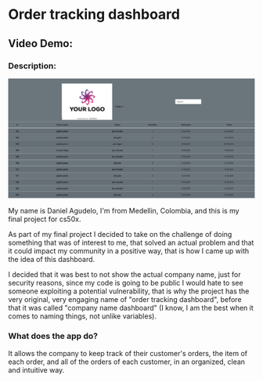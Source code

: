 # Order tracking dashboard

## Video Demo:  <URL HERE>

### Description:
![screenshot with overview of the page](static/Screen%20Shot%202021-12-06%20at%205.55.23%20PM.png)

My name is Daniel Agudelo, I'm from Medellin, Colombia, and this is my final project for cs50x.

As part of my final project I decided to take on the challenge of doing something that was of interest to me, that solved an actual problem and that it could impact my community in a positive way, that is how I came up with the idea of this dashboard.

I decided that it was best to not show the actual company name, just for security reasons, since my code is going to be public I would hate to see someone exploiting a potential vulnerability, that is why the project has the very original, very engaging name of "order tracking dashboard", before that it was called "company name dashboard" (I know, I am the best when it comes to naming things, not unlike variables).

### What does the app do?

It allows the company to keep track of their customer's orders, the item of each order, and all of the orders of each customer, in an organized, clean and intuitive way.